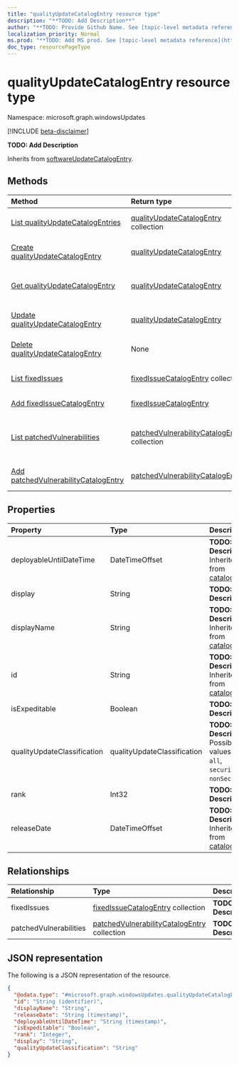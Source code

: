 ```yaml
---
title: "qualityUpdateCatalogEntry resource type"
description: "**TODO: Add Description**"
author: "**TODO: Provide Github Name. See [topic-level metadata reference](https://msgo.azurewebsites.net/add/document/guidelines/metadata.html#topic-level-metadata)**"
localization_priority: Normal
ms.prod: "**TODO: Add MS prod. See [topic-level metadata reference](https://msgo.azurewebsites.net/add/document/guidelines/metadata.html#topic-level-metadata)**"
doc_type: resourcePageType
---
```


# qualityUpdateCatalogEntry resource type

Namespace: microsoft.graph.windowsUpdates

[!INCLUDE [beta-disclaimer](../../includes/beta-disclaimer.md)]

**TODO: Add Description**


Inherits from [softwareUpdateCatalogEntry](../resources/softwareupdatecatalogentry.md).

## Methods
|Method|Return type|Description|
|:---|:---|:---|
|[List qualityUpdateCatalogEntries](../api/qualityupdatecatalogentry-list.md)|[qualityUpdateCatalogEntry](../resources/windowsupdates-qualityupdatecatalogentry.md) collection|Get a list of the [qualityUpdateCatalogEntry](../resources/qualityupdatecatalogentry.md) objects and their properties.|
|[Create qualityUpdateCatalogEntry](../api/windowsupdates-qualityupdatecatalogentry-create.md)|[qualityUpdateCatalogEntry](../resources/windowsupdates-qualityupdatecatalogentry.md)|Create a new [qualityUpdateCatalogEntry](../resources/windowsupdates-qualityupdatecatalogentry.md) object.|
|[Get qualityUpdateCatalogEntry](../api/windowsupdates-qualityupdatecatalogentry-get.md)|[qualityUpdateCatalogEntry](../resources/windowsupdates-qualityupdatecatalogentry.md)|Read the properties and relationships of a [qualityUpdateCatalogEntry](../resources/windowsupdates-qualityupdatecatalogentry.md) object.|
|[Update qualityUpdateCatalogEntry](../api/windowsupdates-qualityupdatecatalogentry-update.md)|[qualityUpdateCatalogEntry](../resources/windowsupdates-qualityupdatecatalogentry.md)|Update the properties of a [qualityUpdateCatalogEntry](../resources/windowsupdates-qualityupdatecatalogentry.md) object.|
|[Delete qualityUpdateCatalogEntry](../api/windowsupdates-qualityupdatecatalogentry-delete.md)|None|Deletes a [qualityUpdateCatalogEntry](../resources/windowsupdates-qualityupdatecatalogentry.md) object.|
|[List fixedIssues](../api/windowsupdates-qualityupdatecatalogentry-list-fixedissues.md)|[fixedIssueCatalogEntry](../resources/windowsupdates-fixedissuecatalogentry.md) collection|Get the fixedIssueCatalogEntry resources from the fixedIssues navigation property.|
|[Add fixedIssueCatalogEntry](../api/windowsupdates-qualityupdatecatalogentry-post-fixedissues.md)|[fixedIssueCatalogEntry](../resources/windowsupdates-fixedissuecatalogentry.md)|Add fixedIssues by posting to the fixedIssues collection.|
|[List patchedVulnerabilities](../api/windowsupdates-qualityupdatecatalogentry-list-patchedvulnerabilities.md)|[patchedVulnerabilityCatalogEntry](../resources/windowsupdates-patchedvulnerabilitycatalogentry.md) collection|Get the patchedVulnerabilityCatalogEntry resources from the patchedVulnerabilities navigation property.|
|[Add patchedVulnerabilityCatalogEntry](../api/windowsupdates-qualityupdatecatalogentry-post-patchedvulnerabilities.md)|[patchedVulnerabilityCatalogEntry](../resources/windowsupdates-patchedvulnerabilitycatalogentry.md)|Add patchedVulnerabilities by posting to the patchedVulnerabilities collection.|

## Properties
|Property|Type|Description|
|:---|:---|:---|
|deployableUntilDateTime|DateTimeOffset|**TODO: Add Description** Inherited from [catalogEntry](../resources/windowsupdates-catalogentry.md)|
|display|String|**TODO: Add Description**|
|displayName|String|**TODO: Add Description** Inherited from [catalogEntry](../resources/windowsupdates-catalogentry.md)|
|id|String|**TODO: Add Description** Inherited from [catalogEntry](../resources/windowsupdates-catalogentry.md)|
|isExpeditable|Boolean|**TODO: Add Description**|
|qualityUpdateClassification|qualityUpdateClassification|**TODO: Add Description**. Possible values are: `all`, `security`, `nonSecurity`.|
|rank|Int32|**TODO: Add Description**|
|releaseDate|DateTimeOffset|**TODO: Add Description** Inherited from [catalogEntry](../resources/windowsupdates-catalogentry.md)|

## Relationships
|Relationship|Type|Description|
|:---|:---|:---|
|fixedIssues|[fixedIssueCatalogEntry](../resources/windowsupdates-fixedissuecatalogentry.md) collection|**TODO: Add Description**|
|patchedVulnerabilities|[patchedVulnerabilityCatalogEntry](../resources/windowsupdates-patchedvulnerabilitycatalogentry.md) collection|**TODO: Add Description**|

## JSON representation
The following is a JSON representation of the resource.
<!-- {
  "blockType": "resource",
  "keyProperty": "id",
  "@odata.type": "microsoft.graph.windowsUpdates.qualityUpdateCatalogEntry",
  "baseType": "microsoft.graph.windowsUpdates.softwareUpdateCatalogEntry",
  "openType": false
}
-->
``` json
{
  "@odata.type": "#microsoft.graph.windowsUpdates.qualityUpdateCatalogEntry",
  "id": "String (identifier)",
  "displayName": "String",
  "releaseDate": "String (timestamp)",
  "deployableUntilDateTime": "String (timestamp)",
  "isExpeditable": "Boolean",
  "rank": "Integer",
  "display": "String",
  "qualityUpdateClassification": "String"
}
```

